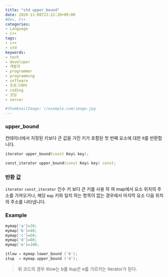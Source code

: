 ```yaml
---
title: "std upper_bound"
date: 2020-11-08T23:22:20+09:00
#Dev, C++
categories:
- Language
- C++
tags:
- c++
- std
keywords:
- tech
- developer
- 개발자
- programmer
- programming
- software
- 프로그래머
- coding
- 코딩
- server

#thumbnailImage: //example.com/image.jpg
---
```


###  upper_bound

컨테이너에서 지정된 키보다 큰 값을 가진 키가 포함된 첫 번째 요소에 대한 it를 반환합니다.

<!--more-->

```cpp
iterator upper_bound(const Key& key);

const_iterator upper_bound(const Key& key) const;
```

  

### 반환 값

`iterator` `const_iterator` 인수 키 보다 큰 키를 사용 하 여 map에서 요소 위치의 주소를 가져오거나, 해당 `map` 키와 일치 하는 항목이 없는 경우에서 마지막 요소 다음 위치의 주소를 나타냅니다.

  

### Example

```c++
mymap['a']=20;
mymap['b']=40;
mymap['c']=60;
mymap['d']=80;
mymap['e']=100;

itlow = mymap.lower_bound ('b');
itup  = mymap.upper_bound ('d');
```

> 위 코드의 경우 itlow는 b를 itup은 e를 가르키는 iterator가 된다.
